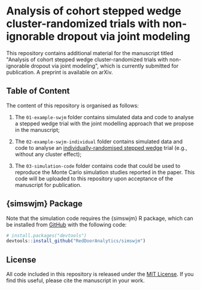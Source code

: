 # Analysis of cohort stepped wedge cluster-randomized trials with non-ignorable dropout via joint modeling

This repository contains additional material for the manuscript titled "Analysis of cohort stepped wedge cluster-randomized trials with non-ignorable dropout via joint modeling", which is currently submitted for publication.
A preprint is available on arXiv.

## Table of Content

The content of this repository is organised as follows:

1. The `01-example-swjm` folder contains simulated data and code to analyse a stepped wedge trial with the joint modelling approach that we propose in the manuscript;

1. The `02-example-swjm-individual` folder contains simulated data and code to analyse an [individually-randomised stepped wedge](https://pubmed.ncbi.nlm.nih.gov/30225934/) trial (e.g., without any cluster effect);

1. The `03-simulation-code` folder contains code that could be used to reproduce the Monte Carlo simulation studies reported in the paper.
   This code will be uploaded to this repository upon acceptance of the manuscript for publication.

## {simswjm} Package

Note that the simulation code requires the {simswjm} R package, which can be installed from [GitHub](https://github.com/RedDoorAnalytics/simswjm) with the following code:

``` r
# install.packages("devtools")
devtools::install_github("RedDoorAnalytics/simswjm")
```

## License

All code included in this repository is released under the [MIT License](LICENSE.md).
If you find this useful, please cite the manuscript in your work.
